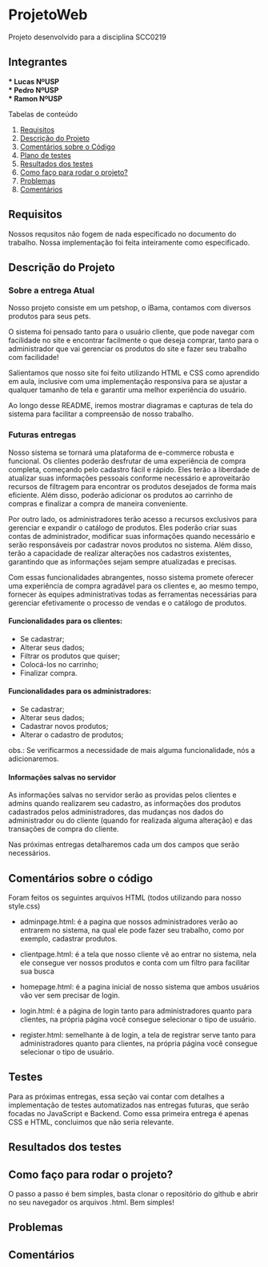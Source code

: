 # ProjetoWeb
Projeto desenvolvido para a disciplina SCC0219

## Integrantes
<b>
* Lucas  NºUSP<br>
* Pedro  NºUSP<br>
* Ramon  NºUSP<br>
</b>

Tabelas de conteúdo 
 1. [Requisitos](#requisitos)
 2. [Descrição do Projeto](#descricao)
 3. [Comentários sobre o Código](#comentarioscodigo)
 4. [Plano de testes](#testes)
 5. [Resultados dos testes](#testesresultados)
 6. [Como faço para rodar o projeto?](#how)
 7. [Problemas](#problemas)
 7. [Comentários](#problemas)


<div id='requisitos'/>  

## Requisitos
Nossos requsitos não fogem de nada especificado no documento do trabalho. Nossa implementação foi feita inteiramente como especificado.

<div id='descricao'/>  

## Descrição do Projeto

### Sobre a entrega Atual

Nosso projeto consiste em um petshop, o iBama, contamos com diversos produtos para seus pets.

O sistema foi pensado tanto para o usuário cliente, que pode navegar com facilidade no site e encontrar facilmente o que deseja comprar, tanto para o administrador que vai gerenciar os produtos do site e fazer seu trabalho com facilidade!

Salientamos que nosso site foi feito utilizando HTML e CSS como aprendido em aula, inclusive com uma implementação responsiva para se ajustar a qualquer tamanho de tela e garantir uma melhor experiência do usuário.

Ao longo desse README, iremos mostrar diagramas e capturas de tela do sistema para facilitar a compreensão de nosso trabalho.

### Futuras entregas
Nosso sistema se tornará uma plataforma de e-commerce robusta e funcional. Os clientes poderão desfrutar de uma experiência de compra completa, começando pelo cadastro fácil e rápido. Eles terão a liberdade de atualizar suas informações pessoais conforme necessário e aproveitarão recursos de filtragem para encontrar os produtos desejados de forma mais eficiente. Além disso, poderão adicionar os produtos ao carrinho de compras e finalizar a compra de maneira conveniente.

Por outro lado, os administradores terão acesso a recursos exclusivos para gerenciar e expandir o catálogo de produtos. Eles poderão criar suas contas de administrador, modificar suas informações quando necessário e serão responsáveis por cadastrar novos produtos no sistema. Além disso, terão a capacidade de realizar alterações nos cadastros existentes, garantindo que as informações sejam sempre atualizadas e precisas.

Com essas funcionalidades abrangentes, nosso sistema promete oferecer uma experiência de compra agradável para os clientes e, ao mesmo tempo, fornecer às equipes administrativas todas as ferramentas necessárias para gerenciar efetivamente o processo de vendas e o catálogo de produtos.

#### Funcionalidades para os clientes:
* Se cadastrar;
* Alterar seus dados;
* Filtrar os produtos que quiser;
* Colocá-los no carrinho;
* Finalizar compra.

#### Funcionalidades para os administradores:

* Se cadastrar;
* Alterar seus dados;
* Cadastrar novos produtos;
* Alterar o cadastro de produtos;

obs.: Se verificarmos a necessidade de mais alguma funcionalidade, nós a adicionaremos.

#### Informações salvas no servidor
As informações salvas no servidor serão as providas pelos clientes e admins quando realizarem seu cadastro, as informações dos produtos cadastrados pelos administradores, das mudanças nos dados do administrador ou do cliente (quando for realizada alguma alteração) e das transações de compra do cliente.

Nas próximas entregas detalharemos cada um dos campos que serão necessários.

<div id='comentarioscodigo'/> 

## Comentários sobre o código
Foram feitos os seguintes arquivos HTML (todos utilizando para nosso style.css)
* adminpage.html: é a pagina que nossos administradores verão ao entrarem no sistema, na qual ele pode fazer seu trabalho, como por exemplo, cadastrar produtos.

* clientpage.html: é a tela que nosso cliente vê ao entrar no sistema, nela ele consegue ver nossos produtos e conta com um filtro para facilitar sua busca

* homepage.html: é a pagina inicial de nosso sistema que ambos usuários vão ver sem precisar de login.

* login.html: é a página de login tanto para administradores quanto para clientes, na própria página você consegue selecionar o tipo de usuário.

* register.html: semelhante à de login, a tela de registrar serve tanto para administradores quanto para clientes, na própria página você consegue selecionar o tipo de usuário.

<div id='testes'/>

## Testes
Para as próximas entregas, essa seção vai contar com detalhes a implementação de testes automatizados nas entregas futuras, que serão focadas no JavaScript e Backend. Como essa primeira entrega é apenas CSS e HTML, concluimos que não seria relevante.

<div id='testesresultados'/>

## Resultados dos testes


<div id='how'/> 

## Como faço para rodar o projeto?
O passo a passo é bem simples, basta clonar o repositório do github e abrir no seu navegador os arquivos .html. Bem simples!

<div id='problemas'/> 

## Problemas

<div id='comentarios'/>

## Comentários

 



